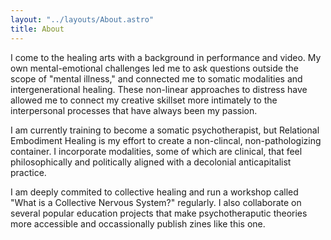 ```yaml
---
layout: "../layouts/About.astro"
title: About
---
```


I come to the healing arts with a background in performance and video. My own mental-emotional challenges led me to ask questions outside the scope of "mental illness," and connected me to somatic modalities and intergenerational healing. These non-linear approaches to distress have allowed me to connect my creative skillset more intimately to the interpersonal processes that have always been my passion.   

I am currently training to become a somatic psychotherapist, but Relational Embodiment Healing is my effort to create a non-clincal, non-pathologizing container. I incorporate modalities, some of which are clinical, that feel philosophically and politically aligned with a decolonial anticapitalist practice. 

I am deeply commited to collective healing and run a workshop called "What is a Collective Nervous System?" regularly. I also collaborate on several popular education projects that make psychotheraputic theories more accessible and occassionally publish zines like this one. 


